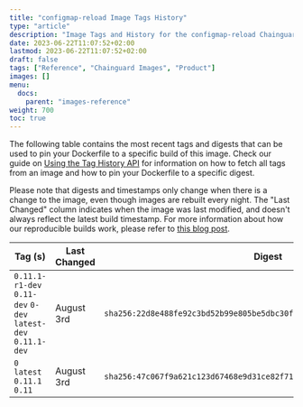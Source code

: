 ```yaml
---
title: "configmap-reload Image Tags History"
type: "article"
description: "Image Tags and History for the configmap-reload Chainguard Image"
date: 2023-06-22T11:07:52+02:00
lastmod: 2023-06-22T11:07:52+02:00
draft: false
tags: ["Reference", "Chainguard Images", "Product"]
images: []
menu:
  docs:
    parent: "images-reference"
weight: 700
toc: true
---
```


The following table contains the most recent tags and digests that can be used to pin your Dockerfile to a specific build of this image. Check our guide on [Using the Tag History API](/chainguard/chainguard-images/using-the-tag-history-api/) for information on how to fetch all tags from an image and how to pin your Dockerfile to a specific digest.

Please note that digests and timestamps only change when there is a change to the image, even though images are rebuilt every night. The "Last Changed" column indicates when the image was last modified, and doesn't always reflect the latest build timestamp. For more information about how our reproducible builds work, please refer to [this blog post](https://www.chainguard.dev/unchained/reproducing-chainguards-reproducible-image-builds).

| Tag (s)                                                       | Last Changed | Digest                                                                    |
|---------------------------------------------------------------|--------------|---------------------------------------------------------------------------|
|  `0.11.1-r1-dev` `0.11-dev` `0-dev` `latest-dev` `0.11.1-dev` | August 3rd   | `sha256:22d8e488fe92c3bd52b99e805be5dbc30f098ce4e6adb6e4b6bd09be40a7c92d` |
|  `0` `latest` `0.11.1` `0.11`                                 | August 3rd   | `sha256:47c067f9a621c123d67468e9d31ce82f710531b0bf6a825659d2d8f3d33edb73` |
